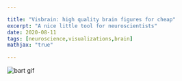 ```yaml
---

title: "Visbrain: high quality brain figures for cheap"
excerpt: "A nice little tool for neuroscientists"
date: 2020-08-11
tags: [neuroscience,visualizations,brain]
mathjax: "true"

---
```


<img src="{{ site.url }}{{ site.baseurl }}/images/visbrain_effect_example.gif" alt="bart gif">
